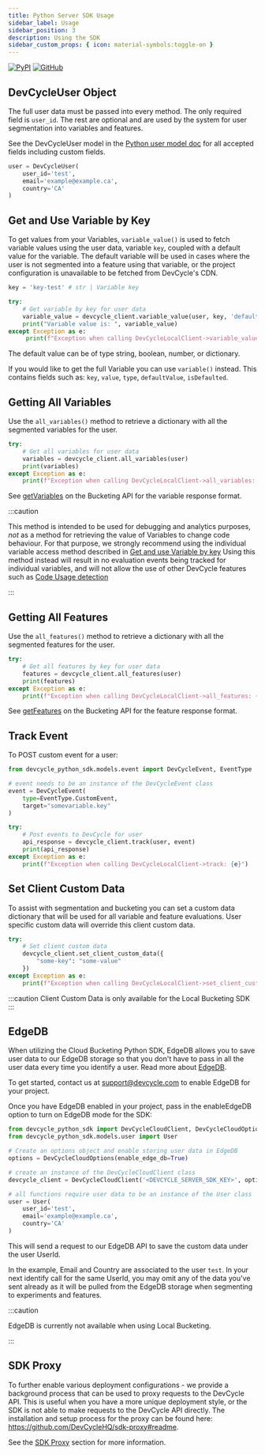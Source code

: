 ```yaml
---
title: Python Server SDK Usage
sidebar_label: Usage
sidebar_position: 3
description: Using the SDK
sidebar_custom_props: { icon: material-symbols:toggle-on }
---
```


[![PyPI](https://badgen.net/pypi/v/devcycle-python-server-sdk)](https://pypi.org/project/devcycle-python-server-sdk/)
[![GitHub](https://img.shields.io/github/stars/devcyclehq/python-server-sdk.svg?style=social&label=Star&maxAge=2592000)](https://github.com/DevCycleHQ/python-server-sdk)

[//]: # (wizard-evaluate-start)

## DevCycleUser Object

The full user data must be passed into every method. The only required field is `user_id`.
The rest are optional and are used by the system for user segmentation into variables and features.

See the DevCycleUser model in the [Python user model doc](https://github.com/DevCycleHQ/python-server-sdk/blob/main/devcycle_python_sdk/models/user.py)
for all accepted fields including custom fields.

```python
user = DevCycleUser(
    user_id='test',
    email='example@example.ca',
    country='CA'
)
```

## Get and Use Variable by Key

To get values from your Variables, `variable_value()` is used to fetch variable values using the user data,
variable `key`, coupled with a default value for the variable. The default variable will be used in cases where
the user is not segmented into a feature using that variable, or the project configuration is unavailable
to be fetched from DevCycle's CDN.

```python
key = 'key-test' # str | Variable key

try:
    # Get variable by key for user data
    variable_value = devcycle_client.variable_value(user, key, 'default-value')
    print("Variable value is: ", variable_value)
except Exception as e:
     print(f"Exception when calling DevCycleLocalClient->variable_value: {e}")
```
[//]: # (wizard-evaluate-end)

The default value can be of type string, boolean, number, or dictionary.

If you would like to get the full Variable you can use `variable()` instead. This contains fields such as:
`key`, `value`, `type`, `defaultValue`, `isDefaulted`.

## Getting All Variables

Use the `all_variables()` method to retrieve a dictionary with all the segmented variables for the user.

```python
try:
    # Get all variables for user data
    variables = devcycle_client.all_variables(user)
    print(variables)
except Exception as e:
    print(f"Exception when calling DevCycleLocalClient->all_variables: {e}")
```

See [getVariables](/bucketing-api/#operation/getVariables) on the Bucketing API for the variable response format.

:::caution

This method is intended to be used for debugging and analytics purposes, *not* as a method for retrieving the value of Variables to change code behaviour.
For that purpose, we strongly recommend using the individual variable access method described in [Get and use Variable by key](#get-and-use-variable-by-key)
Using this method instead will result in no evaluation events being tracked for individual variables, and will not allow the use
of other DevCycle features such as [Code Usage detection](/integrations/github/feature-usage-action)

:::

## Getting All Features

Use the `all_features()` method to retrieve a dictionary with all the segmented features for the user.

```python
try:
    # Get all features by key for user data
    features = devcycle_client.all_features(user)
    print(features)
except Exception as e:
    print(f"Exception when calling DevCycleLocalClient->all_features: {e}")
```

See [getFeatures](/bucketing-api/#operation/getFeatures) on the Bucketing API for the feature response format.

## Track Event

To POST custom event for a user:

```python
from devcycle_python_sdk.models.event import DevCycleEvent, EventType

# event needs to be an instance of the DevCycleEvent class
event = DevCycleEvent(
    type=EventType.CustomEvent,
    target="somevariable.key"
)

try:
    # Post events to DevCycle for user
    api_response = devcycle_client.track(user, event)
    print(api_response)
except Exception as e:
    print(f"Exception when calling DevCycleLocalClient->track: {e}")
```

## Set Client Custom Data

To assist with segmentation and bucketing you can set a custom data dictionary that will be used for all variable and feature evaluations. User specific custom data will override this client custom data.

```python
try:
    # Set client custom data
    devcycle_client.set_client_custom_data({
        "some-key": "some-value"
    })
except Exception as e:
    print(f"Exception when calling DevCycleLocalClient->set_client_custom_data: {e}")
```

:::caution
Client Custom Data is only available for the Local Bucketing SDK
:::

## EdgeDB

When utilizing the Cloud Bucketing Python SDK, EdgeDB allows you to save user data to our EdgeDB storage so that you don't have to pass in all the user data every time you identify a user. Read more about [EdgeDB](/extras/edgedb).

To get started, contact us at support@devcycle.com to enable EdgeDB for your project.

Once you have EdgeDB enabled in your project, pass in the enableEdgeDB option to turn on EdgeDB mode for the SDK:

```python
from devcycle_python_sdk import DevCycleCloudClient, DevCycleCloudOptions
from devcycle_python_sdk.models.user import User

# Create an options object and enable storing user data in EdgeDB
options = DevCycleCloudOptions(enable_edge_db=True)

# create an instance of the DevCycleCloudClient class
devcycle_client = DevCycleCloudClient('<DEVCYCLE_SERVER_SDK_KEY>', options)

# all functions require user data to be an instance of the User class
user = User(
    user_id='test',
    email='example@example.ca',
    country='CA'
)
```

This will send a request to our EdgeDB API to save the custom data under the user UserId.

In the example, Email and Country are associated to the user `test`. In your next identify call for the same UserId, you may omit any of the data you've sent already as it will be pulled from the EdgeDB storage when segmenting to experiments and features.

:::caution

EdgeDB is currently not available when using Local Bucketing.

:::

## SDK Proxy

To further enable various deployment configurations - we provide a background process that can be used to proxy requests to the DevCycle API. This is useful when you have a more unique deployment style,
or the SDK is not able to make requests to the DevCycle API directly. The installation and setup process for the proxy can be found here: https://github.com/DevCycleHQ/sdk-proxy#readme.

See the [SDK Proxy](../../sdk-proxy/index.md) section for more information.
